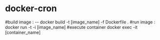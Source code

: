 # docker-cron
#build image :
-- docker build  -t [image_name] -f Dockerfile . 
#run image :
docker run -t -i [image_name] 
#execute container 
docker exec -it [container_name]